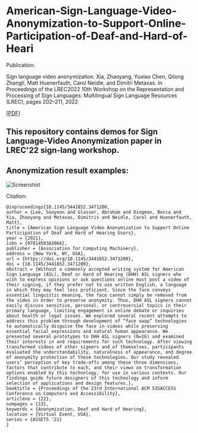 # American-Sign-Language-Video-Anonymization-to-Support-Online-Participation-of-Deaf-and-Hard-of-Heari

Publication:

Sign language video anonymization. Xia, Zhaoyang, Yuxiao Chen, Qilong Zhangli, Matt Huenerfauth, Carol Neidle, and Dimitri Metaxas. In Proceedings of the LREC2022 10th Workshop on the Representation and Processing of Sign Languages: Multilingual Sign Language Resources (LREC), pages 202–211, 2022

[[PDF](https://www.sign-lang.uni-hamburg.de/lrec/pub/22038.pdf)]

## This repository contains demos for Sign Language-Video Anonymization paper in LREC'22 sign-lang workshop.

## Anonymization result examples:

![Screenshot](demos/lrp_example.gif)



Citation: 
```
@inproceedings{10.1145/3441852.3471200,
author = {Lee, Sooyeon and Glasser, Abraham and Dingman, Becca and Xia, Zhaoyang and Metaxas, Dimitris and Neidle, Carol and Huenerfauth, Matt},
title = {American Sign Language Video Anonymization to Support Online Participation of Deaf and Hard of Hearing Users},
year = {2021},
isbn = {9781450383066},
publisher = {Association for Computing Machinery},
address = {New York, NY, USA},
url = {https://doi.org/10.1145/3441852.3471200},
doi = {10.1145/3441852.3471200},
abstract = {Without a commonly accepted writing system for American Sign Language (ASL), Deaf or Hard of Hearing (DHH) ASL signers who wish to express opinions or ask questions online must post a video of their signing, if they prefer not to use written English, a language in which they may feel less proficient. Since the face conveys essential linguistic meaning, the face cannot simply be removed from the video in order to preserve anonymity. Thus, DHH ASL signers cannot easily discuss sensitive, personal, or controversial topics in their primary language, limiting engagement in online debate or inquiries about health or legal issues. We explored several recent attempts to address this problem through development of “face swap” technologies to automatically disguise the face in videos while preserving essential facial expressions and natural human appearance. We presented several prototypes to DHH ASL signers (N=16) and examined their interests in and requirements for such technology. After viewing transformed videos of other signers and of themselves, participants evaluated the understandability, naturalness of appearance, and degree of anonymity protection of these technologies. Our study revealed users’ perception of key trade-offs among these three dimensions, factors that contribute to each, and their views on transformation options enabled by this technology, for use in various contexts. Our findings guide future designers of this technology and inform selection of applications and design features.},
booktitle = {Proceedings of the 23rd International ACM SIGACCESS Conference on Computers and Accessibility},
articleno = {22},
numpages = {13},
keywords = {Anonymization, Deaf and Hard of Hearing},
location = {Virtual Event, USA},
series = {ASSETS '21}
}
```
